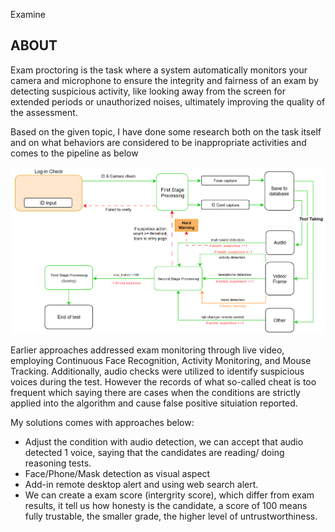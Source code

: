 Examine
## ABOUT 
Exam proctoring is the task where a system automatically monitors your camera and microphone to ensure the integrity and fairness of an exam by detecting suspicious activity, like looking away from the screen for extended periods or unauthorized noises, ultimately improving the quality of the assessment.

Based on the given topic, I have done some research both on the task itself and on what behaviors are considered to be inappropriate activities and comes to the pipeline as below
<p align="center">
 <img src="fig/pipeline.png" width="800">
</p>

Earlier approaches addressed exam monitoring through live video, employing Continuous Face Recognition, Activity Monitoring, and Mouse Tracking. Additionally, audio checks were utilized to identify suspicious voices during the test. However the records of what so-called cheat is too frequent which saying there are cases when the conditions are strictly applied into the algorithm and cause false positive situiation reported.

My solutions comes with approaches below:
- Adjust the condition with audio detection, we can accept that audio detected 1 voice, saying that the candidates are reading/ doing reasoning tests.
- Face/Phone/Mask detection as visual aspect
- Add-in remote desktop alert and using web search alert.
- We can create a exam score (intergrity score), which differ from exam results, it tell us how honesty is the candidate, a score of 100 means fully trustable, the smaller grade, the higher level of untrustworthiness.